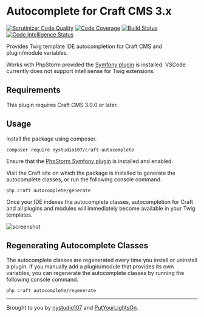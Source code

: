 # Autocomplete for Craft CMS 3.x

[![Scrutinizer Code Quality](https://scrutinizer-ci.com/g/nystudio107/craft-autocomplete/badges/quality-score.png?b=develop)](https://scrutinizer-ci.com/g/nystudio107/craft-autocomplete/?branch=develop) [![Code Coverage](https://scrutinizer-ci.com/g/nystudio107/craft-autocomplete/badges/coverage.png?b=develop)](https://scrutinizer-ci.com/g/nystudio107/craft-autocomplete/?branch=develop) [![Build Status](https://scrutinizer-ci.com/g/nystudio107/craft-autocomplete/badges/build.png?b=develop)](https://scrutinizer-ci.com/g/nystudio107/craft-autocomplete/build-status/develop) [![Code Intelligence Status](https://scrutinizer-ci.com/g/nystudio107/craft-autocomplete/badges/code-intelligence.svg?b=develop)](https://scrutinizer-ci.com/code-intelligence)

Provides Twig template IDE autocompletion for Craft CMS and plugin/module variables.

Works with PhpStorm provided the [Symfony plugin](https://plugins.jetbrains.com/plugin/7219-symfony-plugin
) is installed. VSCode currently does not support intellisense for Twig extensions.

## Requirements

This plugin requires Craft CMS 3.0.0 or later.

## Usage

Install the package using composer.

```
composer require nystudio107/craft-autocomplete
```

Ensure that the [PhpStorm Symfony plugin](https://plugins.jetbrains.com/plugin/7219-symfony-plugin
) is installed and enabled.  
    
Visit the Craft site on which the package is installed to generate the autocomplete classes, or run the following console command.

```shell
php craft autocomplete/generate
```

Once your IDE indexes the autocomplete classes, autocompletion for Craft and all plugins and modules will immediately become available in your Twig templates.

![screenshot](https://user-images.githubusercontent.com/57572400/125784167-618830ae-e475-4faf-81d3-194ad7ce3a08.png)

## Regenerating Autocomplete Classes

The autocomplete classes are regenerated every time you install or uninstall a plugin. If you manually add a plugin/module that provides its own variables, you can regenerate the autocomplete classes by running the following console command.

```shell
php craft autocomplete/regenerate
```

---

Brought to you by [nystudio107](https://nystudio107.com) and [PutYourLightsOn](https://putyourlightson.com/).
